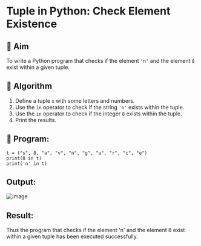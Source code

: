 # Tuple in Python: Check Element Existence

## 🎯 Aim
To write a Python program that checks if the element `'n'` and the element `8` exist within a given tuple.

## 🧠 Algorithm
1. Define a tuple `x` with some letters and numbers.
2. Use the `in` operator to check if the string `'n'` exists within the tuple.
3. Use the `in` operator to check if the integer `8` exists within the tuple.
4. Print the results.

## 🧾 Program:

```
t = ("s", 8, "a", "v", "n", "g", "u", "r", "c", "e")
print(8 in t)
print('n' in t)

```

## Output:

![image](https://github.com/user-attachments/assets/5caac945-be03-4b4f-ad7d-a604d5a7855d)


## Result:
Thus the program that checks if the element 'n' and the element 8 exist within a given tuple has been executed successfully.
